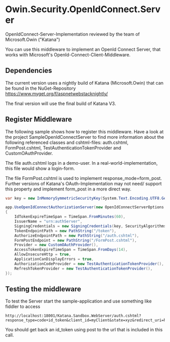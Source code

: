 Owin.Security.OpenIdConnect.Server
==================================

OpenIdConnect-Server-Implementation reviewed by the team of Microsoft.Owin ("Katana")

You can use this middleware to implement an OpenId Connect Server, that works with Microsoft's OpenId-Connect-Client-Middleware. 

## Dependencies

The current version uses a nightly build of Katana (Microsoft.Owin) that can be found in the NuGet-Repository https://www.myget.org/f/aspnetwebstacknightly/

The final version will use the final build of Katana V3.

## Register Middleware

The following sample shows how to register this middleware. Have a look at the project SampleOpenIdConnectServer to find
more information about the following referenced classes and cshtml-files: auth.cshtml, FormPost.cshtml, TestAuthenticationTokenProvider and CustomOAuthProvider. 

The file auth.cshtml logs in a demo-user. In a real-world-implementation, this file would show a login-form. 

The file FormPost.cshtml is used to implement response_mode=form_post. Further versions of Katana's OAuth-Implementation may not need/ support this property and implement form_post in a more direct way.

```C#
var key = new InMemorySymmetricSecurityKey(System.Text.Encoding.UTF8.GetBytes("secret_secret_secret"));

app.UseOpenIdConnectAuthorizationServer(new OpenIdConnectServerOptions
{
    IdTokenExpireTimeSpan = TimeSpan.FromMinutes(60),
    IssuerName = "urn:authServer",
    SigningCredentials = new SigningCredentials(key, SecurityAlgorithms.HmacSha256Signature, SecurityAlgorithms.Sha256Digest),
    TokenEndpointPath = new PathString("/token"),
    AuthorizeEndpointPath = new PathString("/auth.cshtml"),
    FormPostEndpoint = new PathString("/FormPost.cshtml"),
    Provider = new CustomOAuthProvider(),
    AccessTokenExpireTimeSpan = TimeSpan.FromDays(14),
    AllowInsecureHttp = true,
    ApplicationCanDisplayErrors = true,
    AuthorizationCodeProvider = new TestAuthenticationTokenProvider(),
    RefreshTokenProvider = new TestAuthenticationTokenProvider(),
});
```

## Testing the middleware

To test the Server start the sample-application and use something like fiddler to access 

	http://localhost:18001/Katana.Sandbox.WebServer/auth.cshtml?response_type=code+id_token&client_id=myClient&state=xyz&redirect_uri=http%3A%2F%2Flocalhost%3A6980%2Foidc&nonce=1234&scope=openid&response_mode=form_post

You should get back an id_token using post to the url that is included in this call.

